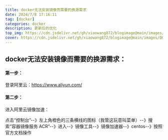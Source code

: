 ```yaml
---
title: docker无法安装镜像而需要的换源需求
date: 2024/7/8 17:16:11
tag: [docker]
categories: docker
description: 更新后的优化
top_img: https://cdn.jsdelivr.net/gh/xiaowang872/blogimage@main/images/QQ%E6%88%AA%E5%9B%BE20240708170801.png
cover: https://cdn.jsdelivr.net/gh/xiaowang872/blogimage@main/images/QQ%E6%88%AA%E5%9B%BE20240708170659.png
---
```


## docker无法安装镜像而需要的换源需求：

#### 第一步：

登录阿里云：https://www.aliyun.com/

#### 第二步：

进入阿里云镜像加速：

点击“控制台”--》左上角橙色的三条横线的图标（我管这玩意叫菜单）--》搜索“容器镜像服务 ACR”--》进入--》镜像工具--》镜像加速器--》centos--》按照官方文档操作

